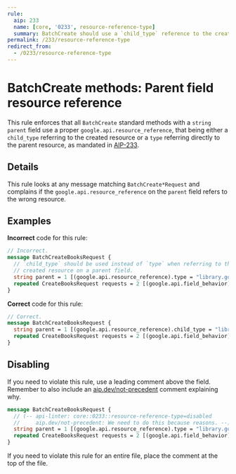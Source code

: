 ```yaml
---
rule:
  aip: 233
  name: [core, '0233', resource-reference-type]
  summary: BatchCreate should use a `child_type` reference to the created resource.
permalink: /233/resource-reference-type
redirect_from:
  - /0233/resource-reference-type
---
```


# BatchCreate methods: Parent field resource reference

This rule enforces that all `BatchCreate` standard methods with a
`string parent` field use a proper `google.api.resource_reference`, that being
either a `child_type` referring to the created resource or a `type` referring
directly to the parent resource, as mandated in [AIP-233][].

## Details

This rule looks at any message matching `BatchCreate*Request` and complains if
the  `google.api.resource_reference` on the `parent` field refers to the wrong
resource.

## Examples

**Incorrect** code for this rule:

```proto
// Incorrect.
message BatchCreateBooksRequest {
  // `child_type` should be used instead of `type` when referring to the
  // created resource on a parent field.
  string parent = 1 [(google.api.resource_reference).type = "library.googleapis.com/Book"];
  repeated CreateBooksRequest requests = 2 [(google.api.field_behavior) = REQUIRED];
}
```

**Correct** code for this rule:

```proto
// Correct.
message BatchCreateBooksRequest {
  string parent = 1 [(google.api.resource_reference).child_type = "library.googleapis.com/Book"];
  repeated CreateBooksRequest requests = 2 [(google.api.field_behavior) = REQUIRED];
}
```

## Disabling

If you need to violate this rule, use a leading comment above the field.
Remember to also include an [aip.dev/not-precedent][] comment explaining why.

```proto
message BatchCreateBooksRequest {
  // (-- api-linter: core::0233::resource-reference-type=disabled
  //     aip.dev/not-precedent: We need to do this because reasons. --)
  string parent = 1 [(google.api.resource_reference).type = "library.googleapis.com/Book"];
  repeated CreateBooksRequest requests = 2 [(google.api.field_behavior) = REQUIRED];
}
```

If you need to violate this rule for an entire file, place the comment at the
top of the file.

[aip-233]: https://aip.dev/233
[aip.dev/not-precedent]: https://aip.dev/not-precedent
